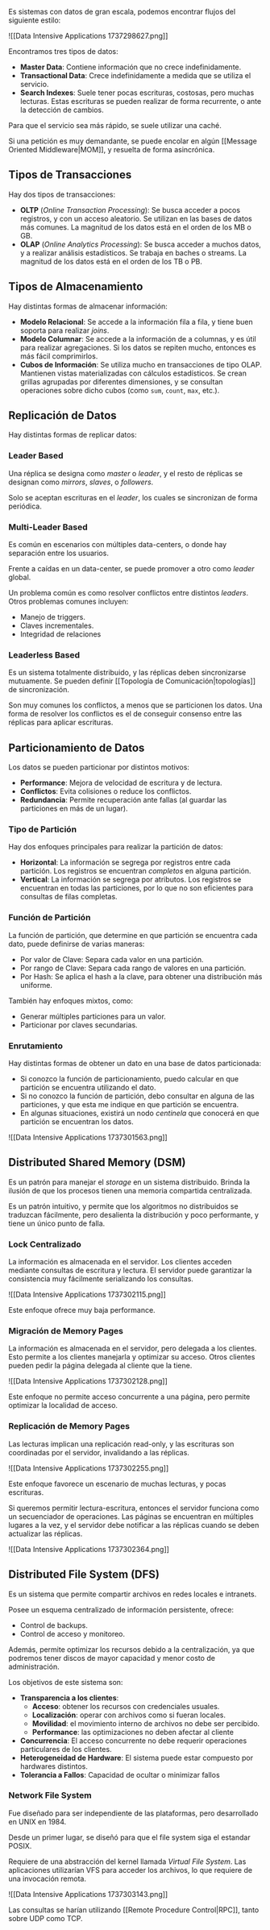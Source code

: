 Es sistemas con datos de gran escala, podemos encontrar flujos del siguiente estilo:

![[Data Intensive Applications 1737298627.png]]

Encontramos tres tipos de datos:

- **Master Data**: Contiene información que no crece indefinidamente.
- **Transactional Data**: Crece indefinidamente a medida que se utiliza el servicio.
- **Search Indexes**: Suele tener pocas escrituras, costosas, pero muchas lecturas. Estas escrituras se pueden realizar de forma recurrente, o ante la detección de cambios.

Para que el servicio sea más rápido, se suele utilizar una caché.

Si una petición es muy demandante, se puede encolar en algún [[Message Oriented Middleware|MOM]], y resuelta de forma asincrónica.

## Tipos de Transacciones

Hay dos tipos de transacciones:

- **OLTP** (*Online Transaction Processing*): Se busca acceder a pocos registros, y con un acceso aleatorio. Se utilizan en las bases de datos más comunes. La magnitud de los datos está en el orden de los MB o GB.
- **OLAP** (*Online Analytics Processing*): Se busca acceder a muchos datos, y a realizar análisis estadísticos. Se trabaja en baches o streams. La magnitud de los datos está en el orden de los TB o PB.

## Tipos de Almacenamiento

Hay distintas formas de almacenar información:

- **Modelo Relacional**: Se accede a la información fila a fila, y tiene buen soporta para realizar *joins*.
- **Modelo Columnar**: Se accede a la información de a columnas, y es útil para realizar agregaciones. Si los datos se repiten mucho, entonces es más fácil comprimirlos.
- **Cubos de Información**: Se utiliza mucho en transacciones de tipo OLAP. Mantienen vistas materializadas con cálculos estadísticos. Se crean grillas agrupadas por diferentes dimensiones, y se consultan operaciones sobre dicho cubos (como `sum`, `count`, `max`, etc.).

## Replicación de Datos

Hay distintas formas de replicar datos:

### Leader Based

Una réplica se designa como *master* o *leader*, y el resto de réplicas se designan como *mirrors*, *slaves*, o *followers*.

Solo se aceptan escrituras en el *leader*, los cuales se sincronizan de forma periódica.

### Multi-Leader Based

Es común en escenarios con múltiples data-centers, o donde hay separación entre los usuarios.

Frente a caídas en un data-center, se puede promover a otro como *leader* global.

Un problema común es como resolver conflictos entre distintos *leaders*. Otros problemas comunes incluyen:

- Manejo de triggers.
- Claves incrementales.
- Integridad de relaciones

### Leaderless Based

Es un sistema totalmente distribuido, y las réplicas deben sincronizarse mutuamente. Se pueden definir [[Topología de Comunicación|topologías]] de sincronización.

Son muy comunes los conflictos, a menos que se particionen los datos. Una forma de resolver los conflictos es el de conseguir consenso entre las réplicas para aplicar escrituras.

## Particionamiento de Datos

Los datos se pueden particionar por distintos motivos:

- **Performance**: Mejora de velocidad de escritura y de lectura.
- **Conflictos**: Evita colisiones o reduce los conflictos.
- **Redundancia**: Permite recuperación ante fallas (al guardar las particiones en más de un lugar).

### Tipo de Partición

Hay dos enfoques principales para realizar la partición de datos:

- **Horizontal**: La información se segrega por registros entre cada partición. Los registros se encuentran *completos* en alguna partición.
- **Vertical**: La información se segrega por atributos. Los registros se encuentran en todas las particiones, por lo que no son eficientes para consultas de filas completas.

### Función de Partición

La función de partición, que determine en que partición se encuentra cada dato, puede definirse de varias maneras:

- Por valor de Clave: Separa cada valor en una partición.
- Por rango de Clave: Separa cada rango de valores en una partición.
- Por Hash: Se aplica el hash a la clave, para obtener una distribución más uniforme.

También hay enfoques mixtos, como:

- Generar múltiples particiones para un valor.
- Particionar por claves secundarias.

### Enrutamiento

Hay distintas formas de obtener un dato en una base de datos particionada:

- Si conozco la función de particionamiento, puedo calcular en que partición se encuentra utilizando el dato.
- Si no conozco la función de partición, debo consultar en alguna de las particiones, y que esta me indique en que partición se encuentra.
- En algunas situaciones, existirá un nodo *centinela* que conocerá en que partición se encuentran los datos.

![[Data Intensive Applications 1737301563.png]]

## Distributed Shared Memory (DSM)

Es un patrón para manejar el *storage* en un sistema distribuido. Brinda la ilusión de que los procesos tienen una memoria compartida centralizada.

Es un patrón intuitivo, y permite que los algoritmos no distribuidos se traduzcan fácilmente, pero desalienta la distribución y poco performante, y tiene un único punto de falla.

### Lock Centralizado

La información es almacenada en el servidor. Los clientes acceden mediante consultas de escritura y lectura. El servidor puede garantizar la consistencia muy fácilmente serializando los consultas.

![[Data Intensive Applications 1737302115.png]]

Este enfoque ofrece muy baja performance.

### Migración de Memory Pages

La información es almacenada en el servidor, pero delegada a los clientes. Esto permite a los clientes manejarla y optimizar su acceso. Otros clientes pueden pedir la página delegada al cliente que la tiene.

![[Data Intensive Applications 1737302128.png]]

Este enfoque no permite acceso concurrente a una página, pero permite optimizar la localidad de acceso.

### Replicación de Memory Pages

Las lecturas implican una replicación read-only, y las escrituras son coordinadas por el servidor, invalidando a las réplicas.

![[Data Intensive Applications 1737302255.png]]

Este enfoque favorece un escenario de muchas lecturas, y pocas escrituras.

Si queremos permitir lectura-escritura, entonces el servidor funciona como un secuenciador de operaciones. Las páginas se encuentran en múltiples lugares a la vez, y el servidor debe notificar a las réplicas cuando se deben actualizar las réplicas.

![[Data Intensive Applications 1737302364.png]]

## Distributed File System (DFS)

Es un sistema que permite compartir archivos en redes locales e intranets.

Posee un esquema centralizado de información persistente, ofrece:

- Control de backups.
- Control de acceso y monitoreo.

Además, permite optimizar los recursos debido a la centralización, ya que podremos tener discos de mayor capacidad y menor costo de administración.

Los objetivos de este sistema son:

- **Transparencia a los clientes**:
	- **Acceso**: obtener los recursos con credenciales usuales.
	- **Localización**: operar con archivos como si fueran locales.
	- **Movilidad**: el movimiento interno de archivos no debe ser percibido.
	- **Performance**: las optimizaciones no deben afectar al cliente
- **Concurrencia**: El acceso concurrente no debe requerir operaciones particulares de los clientes.
- **Heterogeneidad de Hardware**: El sistema puede estar compuesto por hardwares distintos.
- **Tolerancia a Fallos**: Capacidad de ocultar o minimizar fallos

### Network File System

Fue diseñado para ser independiente de las plataformas, pero desarrollado en UNIX en 1984.

Desde un primer lugar, se diseñó para que el file system siga el estandar POSIX.

Requiere de una abstracción del kernel llamada *Virtual File System*. Las aplicaciones utilizarían VFS para acceder los archivos, lo que requiere de una invocación remota.

![[Data Intensive Applications 1737303143.png]]

Las consultas se harían utilizando [[Remote Procedure Control|RPC]], tanto sobre UDP como TCP.
